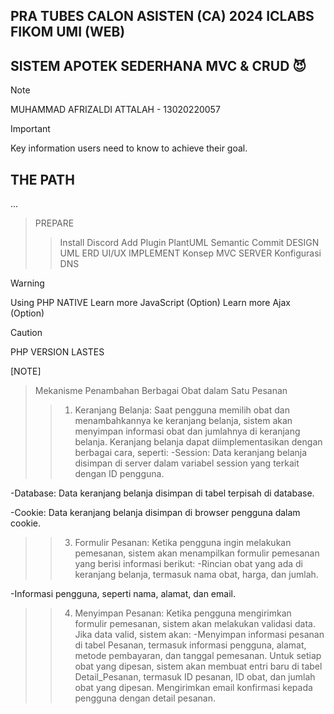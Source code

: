 ## PRA TUBES CALON ASISTEN (CA) 2024 ICLABS FIKOM UMI (WEB)

## SISTEM APOTEK SEDERHANA MVC & CRUD :smiling_imp:
> [!NOTE]
> MUHAMMAD AFRIZALDI ATTALAH - 13020220057


> [!IMPORTANT]
> Key information users need to know to achieve their goal.

## THE PATH
...
> PREPARE
>> Install Discord
>> Add Plugin PlantUML
>> Semantic Commit
> DESIGN
>> UML
>> ERD
>> UI/UX
> IMPLEMENT
>> Konsep MVC
> SERVER
>> Konfigurasi 
>> DNS

> [!WARNING]
> Using PHP NATIVE
> Learn more JavaScript (Option)
> Learn more Ajax (Option)


> [!CAUTION]
> PHP VERSION LASTES

[NOTE]
>Mekanisme Penambahan Berbagai Obat dalam Satu Pesanan
>>1. Keranjang Belanja:
Saat pengguna memilih obat dan menambahkannya ke keranjang belanja, sistem akan menyimpan informasi obat dan jumlahnya di keranjang belanja.
Keranjang belanja dapat diimplementasikan dengan berbagai cara, seperti:
-Session: Data keranjang belanja disimpan di server dalam variabel session yang terkait dengan ID pengguna.

-Database: Data keranjang belanja disimpan di tabel terpisah di database.

-Cookie: Data keranjang belanja disimpan di browser pengguna dalam cookie.
>>3. Formulir Pesanan:
Ketika pengguna ingin melakukan pemesanan, sistem akan menampilkan formulir pemesanan yang berisi informasi berikut:
-Rincian obat yang ada di keranjang belanja, termasuk nama obat, harga, dan jumlah.

-Informasi pengguna, seperti nama, alamat, dan email.
>>4. Menyimpan Pesanan:
Ketika pengguna mengirimkan formulir pemesanan, sistem akan melakukan validasi data.
Jika data valid, sistem akan:
-Menyimpan informasi pesanan di tabel Pesanan, termasuk informasi pengguna, alamat, metode pembayaran, dan tanggal pemesanan.
Untuk setiap obat yang dipesan, sistem akan membuat entri baru di tabel Detail_Pesanan, termasuk ID pesanan, ID obat, dan jumlah obat yang dipesan.
Mengirimkan email konfirmasi kepada pengguna dengan detail pesanan.

